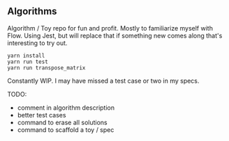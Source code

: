## Algorithms
Algorithm / Toy repo for fun and profit. Mostly to familiarize myself with Flow.
Using Jest, but will replace that if something new comes along that's interesting to try out.

```
yarn install
yarn run test
yarn run transpose_matrix
```

Constantly WIP. I may have missed a test case or two in my specs.

TODO:
- comment in algorithm description
- better test cases
- command to erase all solutions
- command to scaffold a toy / spec